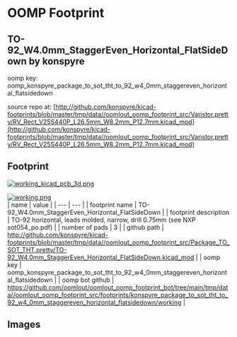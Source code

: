 # OOMP Footprint  
## TO-92_W4.0mm_StaggerEven_Horizontal_FlatSideDown  by konspyre  
  
oomp key: oomp_konspyre_package_to_sot_tht_to_92_w4_0mm_staggereven_horizontal_flatsidedown  
  
source repo at: [http://github.com/konspyre/kicad-footprints/blob/master/tmp/data//oomlout_oomp_footprint_src/Varistor.pretty/RV_Rect_V25S440P_L26.5mm_W8.2mm_P12.7mm.kicad_mod](http://github.com/konspyre/kicad-footprints/blob/master/tmp/data//oomlout_oomp_footprint_src/Varistor.pretty/RV_Rect_V25S440P_L26.5mm_W8.2mm_P12.7mm.kicad_mod)  
## Footprint  
  
[![working_kicad_pcb_3d.png](working_kicad_pcb_3d_600.png)](working_kicad_pcb_3d.png)  
  
[![working.png](working_600.png)](working.png)  
| name | value | 
| --- | --- | 
| footprint name | TO-92_W4.0mm_StaggerEven_Horizontal_FlatSideDown | 
| footprint description | TO-92 horizontal, leads molded, narrow, drill 0.75mm (see NXP sot054_po.pdf) | 
| number of pads | 3 | 
| github path | http://github.com/konspyre/kicad-footprints/blob/master/tmp/data//oomlout_oomp_footprint_src/Package_TO_SOT_THT.pretty/TO-92_W4.0mm_StaggerEven_Horizontal_FlatSideDown.kicad_mod | 
| oomp key | oomp_konspyre_package_to_sot_tht_to_92_w4_0mm_staggereven_horizontal_flatsidedown | 
| oomp bot github | https://github.com/oomlout/oomlout_oomp_footprint_bot/tree/main/tmp/data//oomlout_oomp_footprint_src/footprints/konspyre_package_to_sot_tht_to_92_w4_0mm_staggereven_horizontal_flatsidedown/working | 
## Images  
